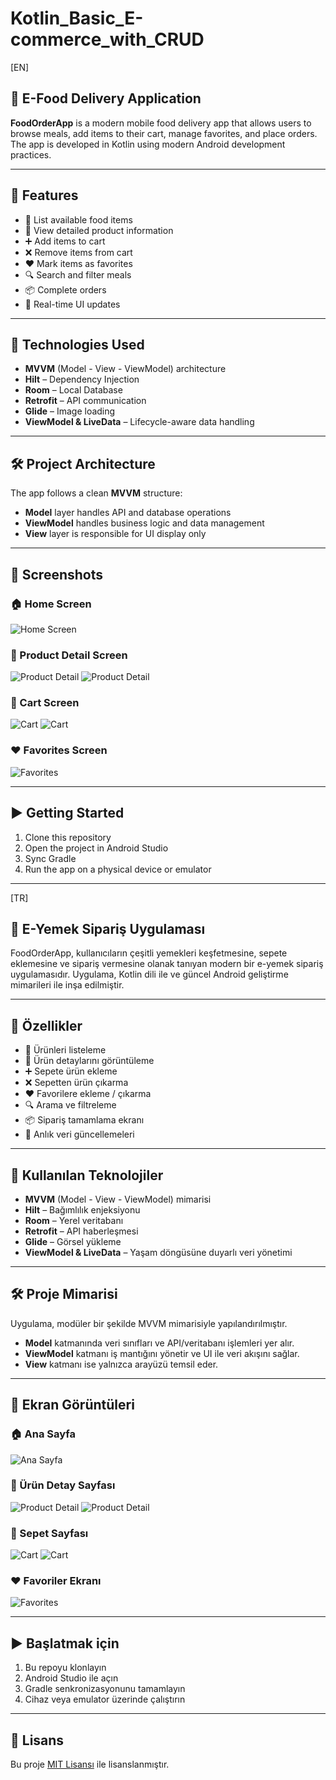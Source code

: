 # Kotlin_Basic_E-commerce_with_CRUD
[EN]

## 🛵 E-Food Delivery Application

**FoodOrderApp** is a modern mobile food delivery app that allows users to browse meals, add items to their cart, manage favorites, and place orders. The app is developed in Kotlin using modern Android development practices.

---

## 🚀 Features

- 🛒 List available food items
- 🍔 View detailed product information
- ➕ Add items to cart
- ❌ Remove items from cart
- ❤️ Mark items as favorites
- 🔍 Search and filter meals
- 📦 Complete orders
- 🔄 Real-time UI updates

---

## 🧰 Technologies Used

- **MVVM** (Model - View - ViewModel) architecture  
- **Hilt** – Dependency Injection  
- **Room** – Local Database  
- **Retrofit** – API communication  
- **Glide** – Image loading  
- **ViewModel & LiveData** – Lifecycle-aware data handling

---

## 🛠️ Project Architecture

The app follows a clean **MVVM** structure:  
- **Model** layer handles API and database operations  
- **ViewModel** handles business logic and data management  
- **View** layer is responsible for UI display only

---

## 📸 Screenshots

### 🏠 Home Screen  
![Home Screen](assets/ssMainPage.png)

### 🍕 Product Detail Screen  
![Product Detail](assets/ssDetail.png)
![Product Detail](assets/ssDetail_2.png)

### 🛒 Cart Screen  
![Cart](assets/ssCart.png)
![Cart](assets/ssCart_2.png)

### ❤️ Favorites Screen  
![Favorites](assets/ssFavorites.png)

---

## ▶️ Getting Started

1. Clone this repository  
2. Open the project in Android Studio  
3. Sync Gradle  
4. Run the app on a physical device or emulator

---

[TR]

## 🛵 E-Yemek Sipariş Uygulaması

FoodOrderApp, kullanıcıların çeşitli yemekleri keşfetmesine, sepete eklemesine ve sipariş vermesine olanak tanıyan modern bir e-yemek sipariş uygulamasıdır. Uygulama, Kotlin dili ile ve güncel Android geliştirme mimarileri ile inşa edilmiştir.

---

## 🚀 Özellikler

- 🛒 Ürünleri listeleme
- 🍔 Ürün detaylarını görüntüleme
- ➕ Sepete ürün ekleme
- ❌ Sepetten ürün çıkarma
- ❤️ Favorilere ekleme / çıkarma
- 🔍 Arama ve filtreleme
- 📦 Sipariş tamamlama ekranı
- 🔄 Anlık veri güncellemeleri

---

## 🧰 Kullanılan Teknolojiler

- **MVVM** (Model - View - ViewModel) mimarisi  
- **Hilt** – Bağımlılık enjeksiyonu  
- **Room** – Yerel veritabanı  
- **Retrofit** – API haberleşmesi  
- **Glide** – Görsel yükleme  
- **ViewModel & LiveData** – Yaşam döngüsüne duyarlı veri yönetimi

---

## 🛠️ Proje Mimarisi

Uygulama, modüler bir şekilde MVVM mimarisiyle yapılandırılmıştır.  
- **Model** katmanında veri sınıfları ve API/veritabanı işlemleri yer alır.  
- **ViewModel** katmanı iş mantığını yönetir ve UI ile veri akışını sağlar.  
- **View** katmanı ise yalnızca arayüzü temsil eder.

---

## 📸 Ekran Görüntüleri

### 🏠 Ana Sayfa  
![Ana Sayfa](assets/ssMainPage.png)

### 🍕 Ürün Detay Sayfası  
![Product Detail](assets/ssDetail.png)
![Product Detail](assets/ssDetail_2.png)

### 🛒 Sepet Sayfası  
![Cart](assets/ssCart.png)
![Cart](assets/ssCart_2.png)

### ❤️ Favoriler Ekranı  
![Favorites](assets/ssFavorites.png)



---

## ▶️ Başlatmak için

1. Bu repoyu klonlayın  
2. Android Studio ile açın  
3. Gradle senkronizasyonunu tamamlayın  
4. Cihaz veya emulator üzerinde çalıştırın

---

## 📄 Lisans

Bu proje [MIT Lisansı](LICENSE) ile lisanslanmıştır.

